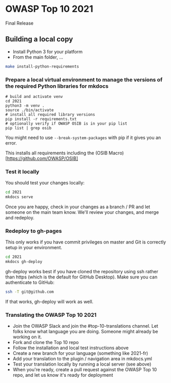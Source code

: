 # OWASP Top 10 2021

Final Release

## Building a local copy

- Install Python 3 for your platform
- From the main folder, ...

```bash
make install-python-requirements
```
### Prepare a local virtual environment to manage the versions of the required Python libraries for mkdocs

```bash$
# build and activate venv
cd 2021
python3 -m venv .
source ./bin/activate
# install all required library versions
pip install -r requirements.txt
# optionally verify if OWASP OSIB is in your pip list
pip list | grep osib
```

You might need to use ```--break-system-packages``` with pip if it gives you an error.

This installs all requirements including the (OSIB Macro)[https://github.com/OWASP/OSIB]

### Test it locally

You should test your changes locally:

```bash
cd 2021
mkdocs serve
```

Once you are happy, check in your changes as a branch / PR and let someone on the main team know. We'll review your changes, and merge and redeploy.

### Redeploy to gh-pages

This only works if you have commit privileges on master and Git is correctly setup in your environment.

```bash
cd 2021
mkdocs gh-deploy
```

gh-deploy works best if you have cloned the repository using ssh rather than https (which is the default for GitHub Desktop). Make sure you can authenticate to GitHub:

```bash
ssh -T git@github.com
```

If that works, gh-deploy will work as well.

### Translating the OWASP Top 10 2021

- Join the OWASP Slack and join the #top-10-translations channel. Let folks know what language you are doing. Someone might already be working on it.
- Fork and clone the Top 10 repo
- Follow the installation and local test instructions above
- Create a new branch for your language (something like 2021-fr)
- Add your translation to the plugin / navigation area in mkdocs.yml
- Test your translation locally by running a local server (see above)
- When you're ready, create a pull request against the OWASP Top 10 repo, and let us know it's ready for deployment
